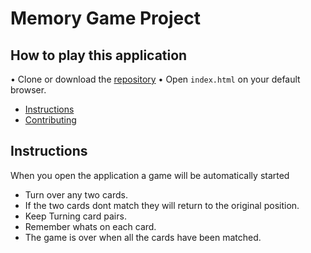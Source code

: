 # Memory Game Project

## How to play this application

• Clone or download the [repository](https://github.com/joshisadesigner/fend-project-memory-game.git)
• Open `index.html` on your default browser.

* [Instructions](#instructions)
* [Contributing](#contributing)

## Instructions

When you open the application a game will be automatically started

* Turn over any two cards.
* If the two cards dont match they will return to the original position.
* Keep Turning card pairs.
* Remember whats on each card.
* The game is over when all the cards have been matched.